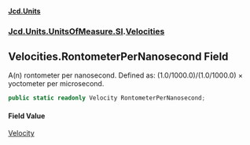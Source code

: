 #### [Jcd.Units](index.md 'index')
### [Jcd.Units.UnitsOfMeasure.SI](Jcd.Units.UnitsOfMeasure.SI.md 'Jcd.Units.UnitsOfMeasure.SI').[Velocities](Velocities.md 'Jcd.Units.UnitsOfMeasure.SI.Velocities')

## Velocities.RontometerPerNanosecond Field

A(n) rontometer per nanosecond. Defined as: (1.0/1000.0)/(1.0/1000.0) × yoctometer per microsecond.

```csharp
public static readonly Velocity RontometerPerNanosecond;
```

#### Field Value
[Velocity](Velocity.md 'Jcd.Units.UnitTypes.Velocity')